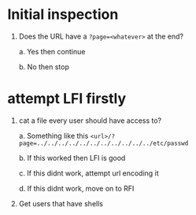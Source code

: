 # Initial inspection

1. Does the URL have a `?page=<whatever>` at the end?
   
   a. Yes then continue

   b. No then stop

# attempt LFI firstly
 
1. cat a file every user should have access to?
   
   a. Something like this `<url>/?page=../../../../../../../../../../../etc/passwd`

   b. If this worked then LFI is good

   c. If this didnt work, attempt url encoding it

   d. If this didnt work, move on to RFI

3. Get users that have shells


